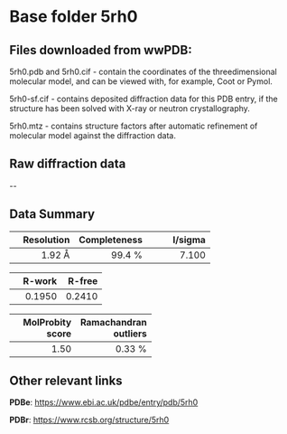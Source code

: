 # Base folder 5rh0

## Files downloaded from wwPDB:

5rh0.pdb and 5rh0.cif - contain the coordinates of the threedimensional molecular model, and can be viewed with, for example, Coot or Pymol.

5rh0-sf.cif - contains deposited diffraction data for this PDB entry, if the structure has been solved with X-ray or neutron crystallography.

5rh0.mtz - contains structure factors after automatic refinement of molecular model against the diffraction data.

## Raw diffraction data

--<br> 

## Data Summary
|   | Resolution | Completeness| I/sigma |
|---|-------------:|----------------:|--------------:|
|   |1.92 Å|99.4  %|<img width=50/>7.100|

|   | **R-work**| **R-free**   
|---|-------------:|----------------:|           
||  0.1950|  0.2410|

|   |**MolProbity<br>score**| **Ramachandran<br>outliers** 
|---|-------------:|----------------:|
||  1.50|  0.33 %|

 

 



## Other relevant links 
**PDBe**:  https://www.ebi.ac.uk/pdbe/entry/pdb/5rh0
 
**PDBr**: https://www.rcsb.org/structure/5rh0 

